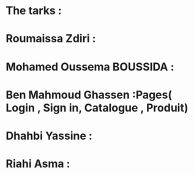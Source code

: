 # The tarks : 
# Roumaissa Zdiri : 
# Mohamed Oussema BOUSSIDA : 
# Ben Mahmoud Ghassen :Pages( Login , Sign in, Catalogue , Produit)
# Dhahbi Yassine :
# Riahi Asma :
